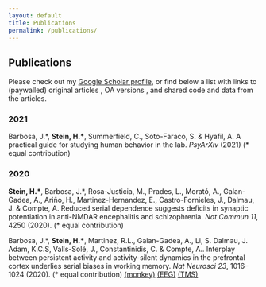 ```yaml
---
layout: default
title: Publications
permalink: /publications/
---
```


<link href="https://stackpath.bootstrapcdn.com/font-awesome/4.7.0/css/font-awesome.min.css" rel="stylesheet">

## Publications

Please check out my [Google Scholar profile](https://scholar.google.es/citations?user=dBrsOCMAAAAJ&hl=en), or find below a list with links to (paywalled) original articles <i class="fa fa-lock"></i>, OA versions <i class="fa fa-unlock"></i>, and shared code <i class="fa fa-terminal"></i> and data <i class="fa fa-table"></i> from the articles.

### 2021

Barbosa, J.\*, **Stein, H.\***, Summerfield, C., Soto-Faraco, S. & Hyafil, A. A practical guide for studying human behavior in the lab. *PsyArXiv* (2021) (\* equal contribution)
[<i class="fa fa-unlock"></i>](https://doi.org/10.31234/osf.io/tcmvp)

### 2020

**Stein, H.\***, Barbosa, J.\*, Rosa-Justicia, M., Prades, L., Morató, A., Galan-Gadea, A., Ariño, H., Martinez-Hernandez, E., Castro-Fornieles, J., Dalmau, J. & Compte, A.  Reduced serial dependence suggests deficits in synaptic potentiation in anti-NMDAR encephalitis and schizophrenia. *Nat Commun 11*, 4250 (2020). (\* equal contribution)
[<i class="fa fa-unlock"></i>](https://doi.org/10.1038/s41467-020-18033-3) [<i class="fa fa-terminal"></i>](https://github.com/comptelab/serialNMDA) [<i class="fa fa-table"></i>](https://github.com/comptelab/serialNMDA/tree/master/data)

Barbosa, J.\*, **Stein, H.\***, Martinez, R.L., Galan-Gadea, A., Li, S. Dalmau, J. Adam, K.C.S, Valls-Solé, J., Constantinidis, C. & Compte, A.. Interplay between persistent activity and activity-silent dynamics in the prefrontal cortex underlies serial biases in working memory. *Nat Neurosci 23*, 1016–1024 (2020). (\* equal contribution) 
[<i class="fa fa-lock fa-lg"></i>](https://doi.org/10.1038/s41593-020-0644-4) [<i class="fa fa-unlock"></i>](https://www.biorxiv.org/content/10.1101/763938v1) [<i class="fa fa-terminal"></i>](https://github.com/comptelab/interplayPFC) [<i class="fa fa-table"></i> (monkey)](https://github.com/comptelab/interplayPFC/tree/master/Data) [<i class="fa fa-table"></i> (EEG)](https://osf.io/qa34s/) [<i class="fa fa-table"></i> (TMS)](https://osf.io/8e9y2/)
